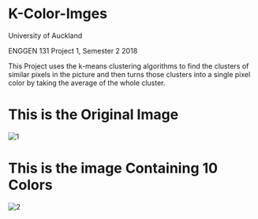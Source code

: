 # K-Color-Imges

University of Auckland

ENGGEN 131 Project 1, Semester 2 2018

This Project uses the k-means clustering algorithms to find the clusters of similar pixels in the picture and then turns those clusters into a single pixel color by taking the average of the whole cluster.

# This is the Original Image

![1](https://user-images.githubusercontent.com/34535571/53775142-375ba100-3f56-11e9-8155-da5369a1c949.jpg)

# This is the image Containing 10 Colors

![2](https://user-images.githubusercontent.com/34535571/53775183-58bc8d00-3f56-11e9-990b-f9c413bc7f8c.jpg)
